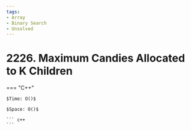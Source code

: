 ```yaml
---
tags:
- Array
- Binary Search
- Unsolved
---
```



# 2226. Maximum Candies Allocated to K Children

=== "C++"

    $Time: O()$

    $Space: O()$

    ``` c++
    ```